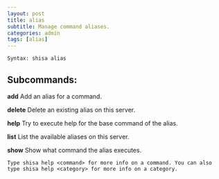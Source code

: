```yaml
---
layout: post
title: alias
subtitle: Manage command aliases.
categories: admin
tags: [alias]
---
```


`Syntax: shisa alias`

## Subcommands:

**add** Add an alias for a command.

**delete** Delete an existing alias on this server.

**help** Try to execute help for the base command of the alias.

**list** List the available aliases on this server.

**show** Show what command the alias executes.

```
Type shisa help <command> for more info on a command. You can also type shisa help <category> for more info on a category.
```